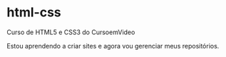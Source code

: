 # html-css
 Curso de HTML5 e CSS3 do CursoemVideo

 Estou aprendendo a criar sites e agora vou gerenciar meus repositórios.


